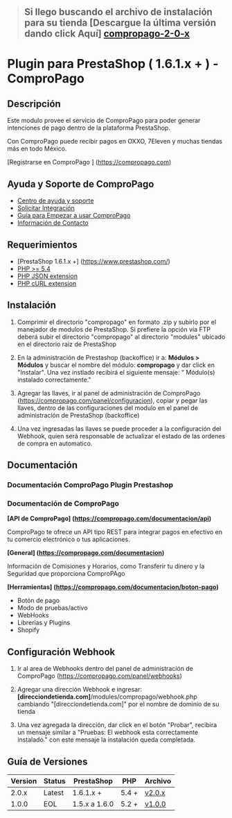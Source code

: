 > ## Si llego buscando el archivo de instalación para su tienda [Descargue la última versión dando click Aquí] [compropago-2-0-x]

Plugin para PrestaShop ( 1.6.1.x + ) - ComproPago 
=================================================
## Descripción
Este modulo provee el servicio de ComproPago para poder generar intenciones de pago dentro de la plataforma PrestaShop. 

Con ComproPago puede recibir pagos en OXXO, 7Eleven y muchas tiendas más en todo México.

[Registrarse en ComproPago ] (https://compropago.com)

## Ayuda y Soporte de ComproPago

- [Centro de ayuda y soporte](https://compropago.com/ayuda-y-soporte)
- [Solicitar Integración](https://compropago.com/integracion)
- [Guía para Empezar a usar ComproPago](https://compropago.com/ayuda-y-soporte/como-comenzar-a-usar-compropago)
- [Información de Contacto](https://compropago.com/contacto)

## Requerimientos
* [PrestaShop 1.6.1.x +] (https://www.prestashop.com/)
* [PHP >= 5.4](http://www.php.net/)
* [PHP JSON extension](http://php.net/manual/en/book.json.php)
* [PHP cURL extension](http://php.net/manual/en/book.curl.php)


## Instalación

1. Comprimir el directorio "compropago" en formato .zip y subirlo por el manejador de modulos de PrestaShop. Si prefiere la opción vía FTP deberá subir el directorio "compropago" al directorio "modules" ubicado en el directorio raiz de PrestaShop
	
2. En la administración de Prestashop (backoffice) ir a: **Módulos > Módulos** y buscar el nombre del módulo: **compropago** y dar click en "Instalar". Una vez instlado recibirá el siguiente mensaje: " Módulo(s) instalado correctamente."<br />

3. Agregar las llaves, ir al panel de administración de ComproPago (https://compropago.com/panel/configuracion), copiar y pegar las llaves, dentro de las configuraciones del modulo en el panel de administración de PrestaShop (backoffice)

4. Una vez ingresadas las llaves se puede proceder a la configuración del Webhook, quien será responsable de actualizar el estado de las ordenes de compra en automatico. 

## Documentación
### Documentación ComproPago Plugin Prestashop

### Documentación de ComproPago
**[API de ComproPago] (https://compropago.com/documentacion/api)**

ComproPago te ofrece un API tipo REST para integrar pagos en efectivo en tu comercio electrónico o tus aplicaciones.


**[General] (https://compropago.com/documentacion)**

Información de Comisiones y Horarios, como Transferir tu dinero y la Seguridad que proporciona ComproPAgo


**[Herramientas] (https://compropago.com/documentacion/boton-pago)**
* Botón de pago
* Modo de pruebas/activo
* WebHooks
* Librerías y Plugins
* Shopify

## Configuración Webhook

1. Ir al area de Webhooks dentro del panel de administración de ComproPago (https://compropago.com/panel/webhooks)

2. Agregar una dirección Webhook e ingresar: <b> [direcciondetienda.com]</b>/modules/compropago/webhook.php cambiando "[direcciondetienda.com]" por el nombre de dominio de su tienda

3. Una vez agregada la dirección, dar click en el botón "Probar", recibira un mensaje similar a "Pruebas: El webhook esta correctamente instalado." con este mensaje la instalación queda completada.


## Guía de Versiones

| Version | Status      |  PrestaShop   | PHP     | Archivo                    | 
|---------|-------------|---------------|---------|----------------------------|
| 2.0.x   | Latest      | 1.6.1.x + 	| 5.4 +   | [v2.0.x][compropago-2-0-x] |
| 1.0.0   | EOL		| 1.5.x a 1.6.0 | 5.2 +   | [v1.0.0][compropago-1-0-0] |

[compropago-2-0-x]: https://s3.amazonaws.com/compropago/plugins/prestashop/compropago-ps-2-0-2.zip
[compropago-1-0-0]: https://s3.amazonaws.com/compropago/plugins/prestashop/compropago-ps-1-0-0.zip

